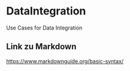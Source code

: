 # DataIntegration
Use Cases for Data Integration

## Link zu Markdown
https://www.markdownguide.org/basic-syntax/
